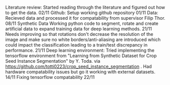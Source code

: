  Literature review:
        Started reading through the literature and figured out how to get the data. 02/11
Github:
        Setup working github repository 01/11
Data:
        Recieved data and processed it for compatability from supervisor Filip Thor. 08/11
Synthetic Data
        Working python code to segment, rotate and create artificial data to expand training data 
        for deep learning methods. 21/11
        Needs improving so that rotations don't decrease the resolution of the image and make sure no white borders/anti-aliasing are introduced which could impact the classification leading to a train/test discrepancy in performance. 21/11
Deep learning environment:
        Tried implementing the tensorflow environment from "Learning from Synthetic Dataset for Crop Seed Instance Segmentation" by Y. Toda. via https://github.com/totti0223/crop_seed_instance_segmentation .
        Had hardware compatability issues but go it working with external datasets. 14/11
        Fixing tensorflow compatability 22/11
        

        